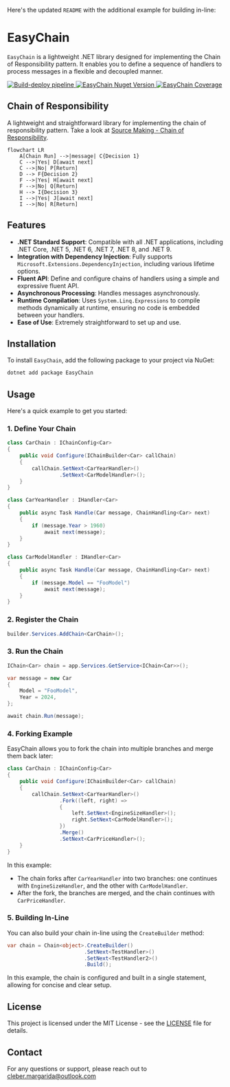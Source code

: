 Here's the updated `README` with the additional example for building in-line:

# EasyChain

`EasyChain` is a lightweight .NET library designed for implementing the Chain of Responsibility pattern. It enables you to define a sequence of handlers to process messages in a flexible and decoupled manner.

<p align="left">
  <a href="https://github.com/cleberMargarida/easy-chain/actions/workflows/workflow.yml">
    <img src="https://github.com/cleberMargarida/easy-chain/actions/workflows/workflow.yml/badge.svg" alt="Build-deploy pipeline">
  </a>
  <a href="https://www.nuget.org/packages/EasyChain">
    <img src="https://img.shields.io/nuget/vpre/EasyChain.svg" alt="EasyChain Nuget Version">
  </a>  
  <a href="https://github.com/cleberMargarida/easy-chain/actions/runs/10553862586#summary-29234823720">
    <img src="https://camo.githubusercontent.com/64e5de57df4409175a42e38d3fe23291f6fe8bc1ccf2bf2a2007c7af2df7832c/68747470733a2f2f696d672e736869656c64732e696f2f62616467652f436f6465253230436f7665726167652d38342532352d737563636573733f7374796c653d666c6174" alt="EasyChain Coverage">
  </a>
</p>

## Chain of Responsibility

A lightweight and straightforward library for implementing the chain of responsibility pattern. 
Take a look at [Source Making - Chain of Responsibility](https://sourcemaking.com/design_patterns/chain_of_responsibility).

```mermaid
flowchart LR
    A[Chain Run] -->|message| C{Decision 1}
    C -->|Yes| D[await next]
    C -->|No| P[Return]
    D --> F{Decision 2}
    F -->|Yes| H[await next]
    F -->|No| Q[Return]
    H --> I{Decision 3}
    I -->|Yes| J[await next]
    I -->|No| R[Return]
```

## Features

- **.NET Standard Support**: Compatible with all .NET applications, including .NET Core, .NET 5, .NET 6, .NET 7, .NET 8, and .NET 9.
- **Integration with Dependency Injection**: Fully supports `Microsoft.Extensions.DependencyInjection`, including various lifetime options.
- **Fluent API**: Define and configure chains of handlers using a simple and expressive fluent API.
- **Asynchronous Processing**: Handles messages asynchronously.
- **Runtime Compilation**: Uses `System.Linq.Expressions` to compile methods dynamically at runtime, ensuring no code is embedded between your handlers.
- **Ease of Use**: Extremely straightforward to set up and use.

## Installation

To install `EasyChain`, add the following package to your project via NuGet:

```bash
dotnet add package EasyChain
```

## Usage

Here's a quick example to get you started:

### 1. Define Your Chain
```csharp
class CarChain : IChainConfig<Car>
{
    public void Configure(IChainBuilder<Car> callChain)
    {
        callChain.SetNext<CarYearHandler>()
                 .SetNext<CarModelHandler>();
    }
}

class CarYearHandler : IHandler<Car>
{
    public async Task Handle(Car message, ChainHandling<Car> next)
    {
        if (message.Year > 1960)
            await next(message);
    }
}

class CarModelHandler : IHandler<Car>
{
    public async Task Handle(Car message, ChainHandling<Car> next)
    {
        if (message.Model == "FooModel")
            await next(message);
    }
}
```

### 2. Register the Chain
```csharp
builder.Services.AddChain<CarChain>();
```

### 3. Run the Chain
```csharp
IChain<Car> chain = app.Services.GetService<IChain<Car>>();

var message = new Car
{
    Model = "FooModel",
    Year = 2024,
};

await chain.Run(message);
```

### 4. Forking Example

EasyChain allows you to fork the chain into multiple branches and merge them back later:

```csharp
class CarChain : IChainConfig<Car>
{
    public void Configure(IChainBuilder<Car> callChain)
    {
        callChain.SetNext<CarYearHandler>()
                 .Fork((left, right) =>
                 {
                     left.SetNext<EngineSizeHandler>();
                     right.SetNext<CarModelHandler>();
                 })
                 .Merge()
                 .SetNext<CarPriceHandler>();
    }
}
```

In this example:
- The chain forks after `CarYearHandler` into two branches: one continues with `EngineSizeHandler`, and the other with `CarModelHandler`.
- After the fork, the branches are merged, and the chain continues with `CarPriceHandler`.

### 5. Building In-Line

You can also build your chain in-line using the `CreateBuilder` method:

```csharp
var chain = Chain<object>.CreateBuilder()
                         .SetNext<TestHandler>()
                         .SetNext<TestHandler2>()
                         .Build();
```

In this example, the chain is configured and built in a single statement, allowing for concise and clear setup.

## License

This project is licensed under the MIT License - see the [LICENSE](https://github.com/git/git-scm.com/blob/main/MIT-LICENSE.txt) file for details.

## Contact

For any questions or support, please reach out to cleber.margarida@outlook.com
